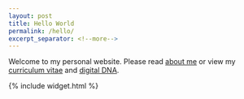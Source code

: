 ```yaml
---
layout: post
title: Hello World
permalink: /hello/
excerpt_separator: <!--more-->
---
```


Welcome to my personal website.  Please read <a href="http://megdna.github.io/about">about me</a> or view my <a href="http://megdna.github.io/cv">curriculum vitae</a> and <a href="http://megdna.github.io/dna">digital DNA</a>.

{% include widget.html %}
<!--more-->